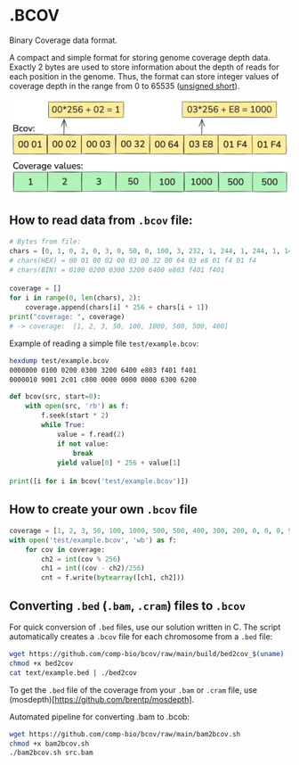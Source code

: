 # .BCOV

Binary Coverage data format.

A compact and simple format for storing genome coverage depth data.
Exactly 2 bytes are used to store information about the depth of reads for each position in the genome.
Thus, the format can store integer values ​​of coverage depth in the range from 0 to 65535 ([unsigned short](https://en.cppreference.com/w/cpp/types/integer)).

![](./fig1.png)

## How to read data from `.bcov` file:

```python
# Bytes from file:
chars = [0, 1, 0, 2, 0, 3, 0, 50, 0, 100, 3, 232, 1, 244, 1, 244, 1, 144]
# chars(HEX) = 00 01 00 02 00 03 00 32 00 64 03 e8 01 f4 01 f4
# chars(BIN) = 0100 0200 0300 3200 6400 e803 f401 f401

coverage = []
for i in range(0, len(chars), 2):
    coverage.append(chars[i] * 256 + chars[i + 1])
print("coverage: ", coverage)
# -> coverage:  [1, 2, 3, 50, 100, 1000, 500, 500, 400]
```

Example of reading a simple file `test/example.bcov`:

```bash
hexdump test/example.bcov
0000000 0100 0200 0300 3200 6400 e803 f401 f401
0000010 9001 2c01 c800 0000 0000 0000 6300 6200
```

```python
def bcov(src, start=0):
    with open(src, 'rb') as f:
        f.seek(start * 2)
        while True:
            value = f.read(2)
            if not value:
                break
            yield value[0] * 256 + value[1]

print([i for i in bcov('test/example.bcov')])
```

## How to create your own `.bcov` file

```python
coverage = [1, 2, 3, 50, 100, 1000, 500, 500, 400, 300, 200, 0, 0, 0, 99, 98]
with open('test/example.bcov', 'wb') as f:
    for cov in coverage:
        ch2 = int(cov % 256)
        ch1 = int((cov - ch2)/256)
        cnt = f.write(bytearray([ch1, ch2]))
```

## Converting `.bed` (`.bam`, `.cram`) files to `.bcov`

For quick conversion of `.bed` files, use our solution written in C.
The script automatically creates a `.bcov` file for each chromosome
from a `.bed` file:

```bash
wget https://github.com/comp-bio/bcov/raw/main/build/bed2cov_$(uname) -O ./bed2cov
chmod +x bed2cov
cat text/example.bed | ./bed2cov
```

To get the `.bed` file of the coverage from your `.bam` or `.cram` file,
use (mosdepth)[https://github.com/brentp/mosdepth].

Automated pipeline for converting .bam to .bcob:

```bash
wget https://github.com/comp-bio/bcov/raw/main/bam2bcov.sh
chmod +x bam2bcov.sh
./bam2bcov.sh src.bam
```
